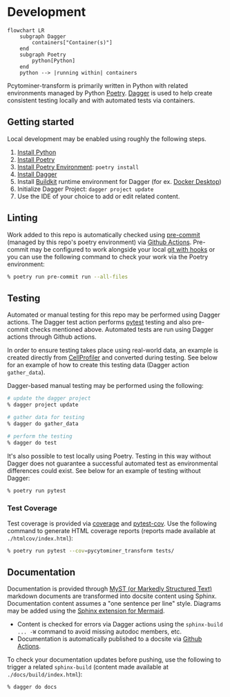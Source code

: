 # Development

```{mermaid}
flowchart LR
    subgraph Dagger
        containers["Container(s)"]
    end
    subgraph Poetry
        python[Python]
    end
    python --> |running within| containers
```

Pcytominer-transform is primarily written in Python with related environments managed by Python [Poetry](https://python-poetry.org/).
[Dagger](https://docs.dagger.io/) is used to help create consistent testing locally and with automated tests via containers.

## Getting started

Local development may be enabled using roughly the following steps.

1. [Install Python](https://www.python.org/downloads/)
1. [Install Poetry](https://python-poetry.org/docs/#installation)
1. [Install Poetry Environment](https://python-poetry.org/docs/basic-usage/#installing-dependencies): `poetry install`
1. [Install Dagger](https://docs.dagger.io/install/)
1. Install [Buildkit](https://docs.dagger.io/1223/custom-buildkit/) runtime environment for Dagger (for ex. [Docker Desktop](https://www.docker.com/products/docker-desktop/))
1. Initialize Dagger Project: `dagger project update`
1. Use the IDE of your choice to add or edit related content.

## Linting

Work added to this repo is automatically checked using [pre-commit](https://pre-commit.com/) (managed by this repo's poetry environment) via [Github Actions](https://docs.github.com/en/actions).
Pre-commit may be configured to work alongside your local [git with hooks](https://pre-commit.com/index.html#3-install-the-git-hook-scripts) or you can use the following command to check your work via the Poetry environment:

```sh
% poetry run pre-commit run --all-files
```

## Testing

Automated or manual testing for this repo may be performed using Dagger actions.
The Dagger test action performs [pytest](https://pytest.org/en/latest/contents.html) testing and also pre-commit checks mentioned above.
Automated tests are run using Dagger actions through Github actions.

In order to ensure testing takes place using real-world data, an example is created directly from [CellProfiler](https://github.com/CellProfiler/CellProfiler) and converted during testing.
See below for an example of how to create this testing data (Dagger action `gather_data`).

Dagger-based manual testing may be performed using the following:

```sh
# update the dagger project
% dagger project update

# gather data for testing
% dagger do gather_data

# perform the testing
% dagger do test
```

It's also possible to test locally using Poetry.
Testing in this way without Dagger does not guarantee a successful automated test as environmental differences could exist.
See below for an example of testing without Dagger:

```sh
% poetry run pytest
```

### Test Coverage

Test coverage is provided via [coverage](https://github.com/nedbat/coveragepy) and [pytest-cov](https://github.com/pytest-dev/pytest-cov).
Use the following command to generate HTML coverage reports (reports made available at `./htmlcov/index.html`):

```sh
% poetry run pytest --cov=pycytominer_transform tests/
```

## Documentation

Documentation is provided through [MyST (or Markedly Structured Text)](https://myst-parser.readthedocs.io/en/latest/index.html) markdown documents are transformed into docsite content using Sphinx.
Documentation content assumes a "one sentence per line" style.
Diagrams may be added using the [Sphinx extension for Mermaid](https://github.com/mgaitan/sphinxcontrib-mermaid#markdown-support).

- Content is checked for errors via Dagger actions using the `sphinx-build ... -W` command to avoid missing autodoc members, etc.
- Documentation is automatically published to a docsite via [Github Actions](https://docs.github.com/en/actions).

To check your documentation updates before pushing, use the following to trigger a related `sphinx-build` (content made available at `./docs/build/index.html`):

```sh
% dagger do docs
```
